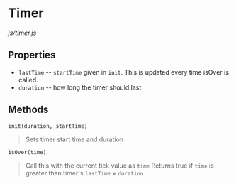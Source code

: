 Timer
=====
*js/timer.js*

Properties
----------
* `lastTime` -- `startTime` given in `init`.  This is updated every time isOver is called.
* `duration` -- how long the timer should last

Methods
-------
`init(duration, startTime)`
> Sets timer start time and duration


`isOver(time)`
> Call this with the current tick value as `time`
> Returns true if `time` is greater than timer's `lastTime` + `duration`